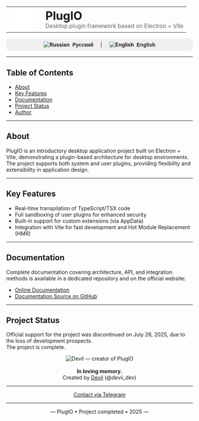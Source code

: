 <div align="center">

  <table border="0" cellpadding="0" cellspacing="0" width="100%">
    <tr>
      <td align="center" width="70">
        <img src="public/icons/logo.svg" alt="PlugIO Logo" width="60">
      </td>
      <td align="left">
        <div style="text-align: left; margin-left: 15px;">
          <h1 style="margin: 0; font-size: 2.2em;">PlugIO</h1>
          <p style="margin: 0; font-size: 1.1em; color: #666;">
            Desktop plugin framework based on Electron + Vite
          </p>
        </div>
      </td>
    </tr>
  </table>

</div>
<div align="center" style="margin: 16px 0; padding: 8px; border-radius: 8px; background-color: #f0f0f0;">
  <a href="README.md" style="text-decoration: none; font-weight: bold; color: #222;">
    <img src="https://flagcdn.com/24x18/ru.png" alt="Russian" width="20">
    <span style="margin-left: 4px; font-family: sans-serif; font-size: 14px;">Русский</span>
  </a>
  &nbsp; &nbsp; | &nbsp; &nbsp;
  <a href="README_EN.md" style="text-decoration: none; font-weight: bold; color: #222;">
    <img src="https://flagcdn.com/24x18/gb.png" alt="English" width="20">
    <span style="margin-left: 4px; font-family: sans-serif; font-size: 14px;">English</span>
  </a>
</div>

---

## Table of Contents
- [About](#about)
- [Key Features](#key-features)
- [Documentation](#documentation)
- [Project Status](#project-status)
- [Author](#author)

---

## About

PlugIO is an introductory desktop application project built on Electron + Vite, demonstrating a plugin-based architecture for desktop environments. The project supports both system and user plugins, providing flexibility and extensibility in application design.

---

## Key Features

- Real-time transpilation of TypeScript/TSX code  
- Full sandboxing of user plugins for enhanced security  
- Built-in support for custom extensions (via AppData)  
- Integration with Vite for fast development and Hot Module Replacement (HMR)

---

## Documentation

Complete documentation covering architecture, API, and integration methods is available in a dedicated repository and on the official website:

- [Online Documentation](https://plugio-docs.vercel.app/)  
- [Documentation Source on GitHub](https://github.com/Sobd22/plugio-docs)

---

## Project Status

Official support for the project was discontinued on July 26, 2025, due to the loss of development prospects.  
The project is complete.

<div align="center">
  <img src="https://cdn4.cdn-telegram.org/file/Vx0tBjQgMYKIpdqbn-JcOYZU2r1slnf_d4HoAPkGh-Tcy8Em691Dq8kUwbiO179aGwHh46vaQzk4NZjk_mpeUbnl-NGYbMB9OC4Steei0XmTrB-0antL3ndVuI6mlsR-Bl0I6bs9tAcsJ0t-x3JpiqjYB3Y3yrB5y1iskMzExg3BdmiATe8QnITYVlLE9V0Q2pQzTKcFwWtpdP1G2cytyA_ep7dJqNx37MqRSsW9F-bv1Q9MQW4jOEFROKe_7kiV6fUGf0tlem_UZWV8S-mqehshsr7T_RCp6olVAVJ6tej82mSx4NciOCKPkL2NcnwPUjqzGI0ygAROmIa5bC3vKw.jpg" width="120" alt="Devil — creator of PlugIO">
  <br><br>
  <strong>In loving memory.</strong><br>
  Created by <a href="https://t.me/devii_dev">Devil</a> (@devii_dev)
</div>

---

<div align="center">
  <a href="https://t.me/devii_dev">
    Contact via Telegram
  </a>
</div>

---

<div align="center">
  — PlugIO • Project completed • 2025 —
</div>